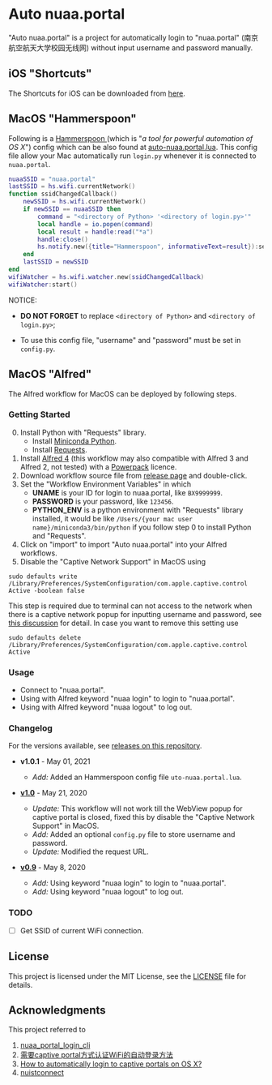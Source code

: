 # Auto nuaa.portal
"Auto nuaa.portal" is a project for automatically login to "nuaa.portal" (南京航空航天大学校园无线网) without input username and password manually.


## iOS "Shortcuts"
The Shortcuts for iOS can be downloaded from [here](https://www.icloud.com/shortcuts/a034bd37f093425d962a6baff717d1d0).


## MacOS "Hammerspoon"
Following is a [Hammerspoon
](http://www.hammerspoon.org/)(which is "*a tool for powerful automation of OS X*") config which can be also found at [auto-nuaa.portal.lua](https://github.com/phguo/Auto-nuaa.portal/blob/master/auto-nuaa.portal.lua).  This config file allow your Mac automatically run `login.py` whenever it is connected to `nuaa.portal`. 

```lua
nuaaSSID = "nuaa.portal"
lastSSID = hs.wifi.currentNetwork()
function ssidChangedCallback()
    newSSID = hs.wifi.currentNetwork()
    if newSSID == nuaaSSID then
        command = "<directory of Python> '<directory of login.py>'"
        local handle = io.popen(command)
        local result = handle:read("*a")
        handle:close()
        hs.notify.new({title="Hammerspoon", informativeText=result}):send()
    end  
    lastSSID = newSSID
end
wifiWatcher = hs.wifi.watcher.new(ssidChangedCallback)
wifiWatcher:start()
```
NOTICE: 

- __DO NOT FORGET__ to replace `<directory of Python>` and `<directory of login.py>`; 

- To use this config file, "username" and "password" must be set in `config.py`.


## MacOS "Alfred"
The Alfred workflow for MacOS can be deployed by following steps.

### Getting Started
0. Install Python with "Requests" library.
    - Install [Miniconda Python](https://docs.conda.io/en/latest/miniconda.html#MacOSx-installers).
    - Install [Requests](https://requests.readthedocs.io/en/master/).
1. Install [Alfred 4](https://www.alfredapp.com/) (this workflow may also compatible with Alfred 3 and Alfred 2, not tested) with a [Powerpack](https://www.alfredapp.com/shop/) licence.
2. Download workflow source file from [release page](https://github.com/phguo/Auto-nuaa.portal/releases) and double-click.
3. Set the "Workflow Environment Variables" in which
    - __UNAME__ is your ID for login to nuaa.portal, like `BX9999999`.
    - __PASSWORD__ is your password, like `123456`.
    - __PYTHON_ENV__ is a python environment with "Requests" library installed, it would be like `/Users/{your mac user name}/miniconda3/bin/python` if you follow step 0 to install Python and "Requests".
4. Click on "import" to import "Auto nuaa.portal" into your Alfred workflows.
5. Disable the "Captive Network Support" in MacOS using 
```
sudo defaults write /Library/Preferences/SystemConfiguration/com.apple.captive.control Active -boolean false
```
This step is required due to terminal can not access to the network when there is a captive network popup for inputting username and password, see [this discussion](https://apple.stackexchange.com/questions/45418/how-to-automatically-login-to-captive-portals-on-os-x) for detail. In case you want to remove this setting use
```
sudo defaults delete /Library/Preferences/SystemConfiguration/com.apple.captive.control Active
```

### Usage
- Connect to "nuaa.portal".
- Using with Alfred keyword "nuaa login" to login to "nuaa.portal".
- Using with Alfred keyword "nuaa logout" to log out.


### Changelog
For the versions available, see [releases on this repository](https://github.com/phguo/Auto-nuaa.portal/releases).

- __v1.0.1__ - May 01, 2021
    - *Add:* Added an Hammerspoon config file `uto-nuaa.portal.lua`.

- [__v1.0__](https://github.com/phguo/Auto-nuaa.portal/releases/tag/v1.0) - May 21, 2020
    - *Update:* This workflow will not work till the WebView popup for captive portal is closed, fixed this by disable the "Captive Network Support" in MacOS.
    - *Add:* Added an optional `config.py` file to store username and password.
    - *Update:* Modified the request URL.

- [__v0.9__](https://github.com/phguo/Auto-nuaa.portal/releases/tag/v0.9) - May 8, 2020
    - *Add:* Using keyword "nuaa login" to login to "nuaa.portal".
    - *Add:* Using keyword "nuaa logout" to log out.


### TODO
- [ ] Get SSID of current WiFi connection.


## License
This project is licensed under the MIT License, see the [LICENSE](https://github.com/phguo/Auto-nuaa.portal/blob/master/LICENSE) file for details.


## Acknowledgments
This project referred to 

1. [nuaa_portal_login_cli](https://github.com/RyanSu98/nuaa_portal_login_cli)
2. [需要captive portal方式认证WiFi的自动登录方法](https://zhuanlan.zhihu.com/p/21412687)
3. [How to automatically login to captive portals on OS X?](https://apple.stackexchange.com/questions/45418/how-to-automatically-login-to-captive-portals-on-os-x)
4. [nuistconnect](https://github.com/RRRRRm/nuistconnect/)
